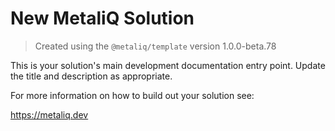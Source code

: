 # New MetaliQ Solution

> Created using the `@metaliq/template` version 1.0.0-beta.78

This is your solution's main development documentation entry point. Update the title and description as appropriate.

For more information on how to build out your solution see:

https://metaliq.dev
